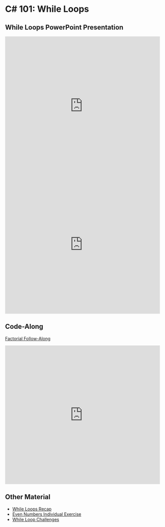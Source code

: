 # <span>C# 101</span>: While Loops

## While Loops PowerPoint Presentation
<iframe src='https://view.officeapps.live.com/op/embed.aspx?src=https://hylandtechclub.com/cs-101/UserInput/UserInput.pptx' width='100%' height='450px' frameborder='0'></iframe>
<iframe width="100%" height="450px" src="https://www.youtube.com/embed/KkF4hyoPQOs" frameborder="0" allow="accelerometer; autoplay; encrypted-media; gyroscope; picture-in-picture" allowfullscreen></iframe>

## Code-Along
[Factorial Follow-Along](FactorialFollowAlong.md)  

<iframe width="100%" height="450px" src="https://www.youtube.com/embed/bFeo4Ho47cw" frameborder="0" allow="accelerometer; autoplay; encrypted-media; gyroscope; picture-in-picture" allowfullscreen></iframe>

## Other Material
- [While Loops Recap](WhileLoopRecap.md)
- [Even Numbers Individual Exercise](EvenNumbersIndividualExercise.md)
- [While Loop Challenges](WhileLoopChallenges.md)